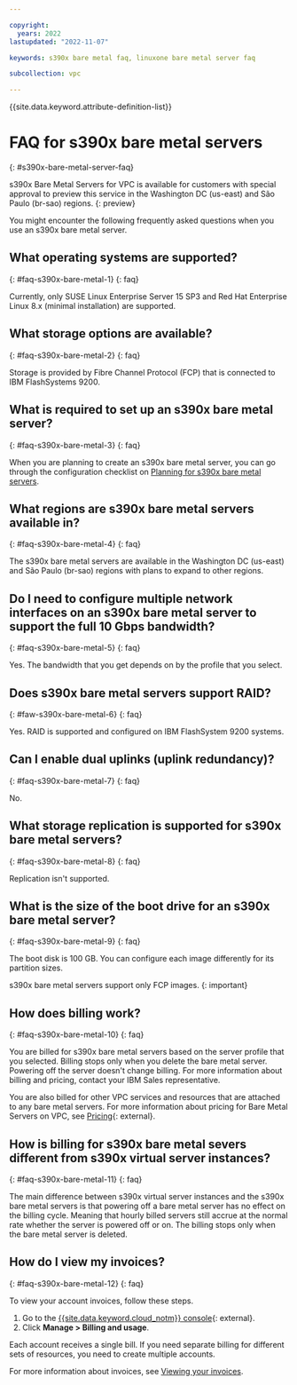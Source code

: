 ```yaml
---

copyright:
  years: 2022
lastupdated: "2022-11-07"

keywords: s390x bare metal faq, linuxone bare metal server faq

subcollection: vpc

---
```


{{site.data.keyword.attribute-definition-list}}

# FAQ for s390x bare metal servers
{: #s390x-bare-metal-server-faq}
 
s390x Bare Metal Servers for VPC is available for customers with special approval to preview this service in the Washington DC (us-east) and São Paulo (br-sao) regions.
{: preview} 

You might encounter the following frequently asked questions when you use an s390x bare metal server.

## What operating systems are supported?
{: #faq-s390x-bare-metal-1}
{: faq}

Currently, only SUSE Linux Enterprise Server 15 SP3 and Red Hat Enterprise Linux 8.x (minimal installation) are supported.

## What storage options are available?
{: #faq-s390x-bare-metal-2}
{: faq}

Storage is provided by Fibre Channel Protocol (FCP) that is connected to IBM FlashSystems 9200.

## What is required to set up an s390x bare metal server? 
{: #faq-s390x-bare-metal-3}
{: faq}

When you are planning to create an s390x bare metal server, you can go through the configuration checklist on [Planning for s390x bare metal servers](/docs/vpc?topic=vpc-planning-for-bare-metal-servers). 

## What regions are s390x bare metal servers available in?
{: #faq-s390x-bare-metal-4}
{: faq}

The s390x bare metal servers are available in the Washington DC (us-east) and São Paulo (br-sao) regions with plans to expand to other regions. 

## Do I need to configure multiple network interfaces on an s390x bare metal server to support the full 10 Gbps bandwidth?
{: #faq-s390x-bare-metal-5}
{: faq}

Yes. The bandwidth that you get depends on by the profile that you select.

## Does s390x bare metal servers support RAID?
{: #faw-s390x-bare-metal-6}
{: faq}

Yes. RAID is supported and configured on IBM FlashSystem 9200 systems.

## Can I enable dual uplinks (uplink redundancy)?
{: #faq-s390x-bare-metal-7}
{: faq}

No.

## What storage replication is supported for s390x bare metal servers?
{: #faq-s390x-bare-metal-8}
{: faq}

Replication isn't supported.

## What is the size of the boot drive for an s390x bare metal server?
{: #faq-s390x-bare-metal-9}
{: faq}

The boot disk is 100 GB. You can configure each image differently for its partition sizes.  

s390x bare metal servers support only FCP images.
{: important}

## How does billing work?
{: #faq-s390x-bare-metal-10}
{: faq}

You are billed for s390x bare metal servers based on the server profile that you selected. Billing stops only when you delete the bare metal server. Powering off the server doesn't change billing. For more information about billing and pricing, contact your IBM Sales representative.

You are also billed for other VPC services and resources that are attached to any bare metal servers. For more information about pricing for Bare Metal Servers on VPC, see [Pricing](https://www.ibm.com/cloud/vpc/pricing){: external}.

## How is billing for s390x bare metal severs different from s390x virtual server instances?
{: #faq-s390x-bare-metal-11}
{: faq}

The main difference between s390x virtual server instances and the s390x bare metal servers is that powering off a bare metal server has no effect on the billing cycle. Meaning that hourly billed servers still accrue at the normal rate whether the server is powered off or on. The billing stops only when the bare metal server is deleted.

## How do I view my invoices?
{: #faq-s390x-bare-metal-12}
{: faq}

To view your account invoices, follow these steps.

1. Go to the [{{site.data.keyword.cloud_notm}} console](/login){: external}.
2. Click **Manage > Billing and usage**.

Each account receives a single bill. If you need separate billing for different sets of resources, you need to create multiple accounts.

For more information about invoices, see [Viewing your invoices](/docs/billing-usage?topic=billing-usage-managing-invoices).
